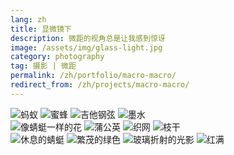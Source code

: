 ```yaml
---
lang: zh
title: 显微镜下
description: 微距的视角总是让我感到惊讶
image: /assets/img/glass-light.jpg
category: photography
tag: 摄影 | 微距
permalink: /zh/portfolio/macro-macro/
redirect_from: /zh/projects/macro-macro/
---
```


<div class="row">
	<div class="4u 12u$(small)">
        <span class="image fit"><img src="/assets/img/ant.jpg" alt="蚂蚁" /></span>
        <span class="image fit"><img src="/assets/img/bee.jpg" alt="蜜蜂" /></span>
        <span class="image fit"><img src="/assets/img/guitar-strings.jpg" alt="吉他钢弦" /></span>
        <span class="image fit"><img src="/assets/img/ink.jpg" alt="墨水" /></span>
    </div>
    <div class="4u 12u$(small)">
        <span class="image fit"><img src="/assets/img/butterfly-flower.jpg" alt="像蜻蜓一样的花" /></span>
        <span class="image fit"><img src="/assets/img/dandelion.jpg" alt="蒲公英" /></span>
        <span class="image fit"><img src="/assets/img/mesh.jpg" alt="织网" /></span>
        <span class="image fit"><img src="/assets/img/branch.jpg" alt="枝干" /></span>
    </div>
    <div class="4u$ 12u$(small)">
        <span class="image fit"><img src="/assets/img/dragonfly-rest.jpg" alt="休息的蜻蜓" /></span>
        <span class="image fit"><img src="/assets/img/full-green.jpg" alt="繁茂的绿色" /></span>
        <span class="image fit"><img src="/assets/img/glass-light.jpg" alt="玻璃折射的光影" /></span>
        <span class="image fit"><img src="/assets/img/full-of-red.jpg" alt="红满" /></span>
    </div>
</div>
